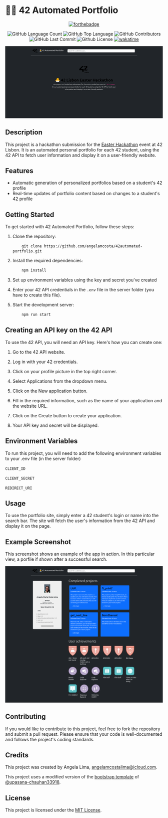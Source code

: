 # 🧑‍🚀 42 Automated Portfolio

<div align=center>
  
  [![forthebadge](https://forthebadge.com/images/badges/built-by-codebabes.svg)](https://forthebadge.com)

  <img alt="GitHub Language Count" src="https://img.shields.io/github/languages/count/angelamcosta/42automated-portfolio" /> <img alt="GitHub Top Language" src="https://img.shields.io/github/languages/top/angelamcosta/42automated-portfolio" /> <img alt="GitHub Contributors" src="https://img.shields.io/github/contributors/angelamcosta/42automated-portfolio" /> <img alt="GitHub Last Commit" src="https://img.shields.io/github/last-commit/angelamcosta/42automated-portfolio" /> <img alt="Github License" src="https://img.shields.io/github/license/angelamcosta/42automated-portfolio" /> <a href="https://wakatime.com/badge/user/0c29d5b3-c30b-4e1a-ad07-2da3bd4f7e05/project/838a8dca-4670-4b62-8af7-6c3f9e085c03"><img src="https://wakatime.com/badge/user/0c29d5b3-c30b-4e1a-ad07-2da3bd4f7e05/project/838a8dca-4670-4b62-8af7-6c3f9e085c03.svg" alt="wakatime"></a>

  ![index Screenshot](https://raw.githubusercontent.com/angelamcosta/42automated-portfolio/main/files/index.png)
</div>

## Description

This project is a hackathon submission for the [Easter Hackathon](https://raw.githubusercontent.com/angelamcosta/42automated-portfolio/main/files/Easter_Hackathon_-_Instructions.pdf) event at 42 Lisbon. It is an automated personal portfolio for each 42 student, using the 42 API to fetch user information and display it on a user-friendly website.

## Features

- Automatic generation of personalized portfolios based on a student's 42 profile
- Real-time updates of portfolio content based on changes to a student's 42 profile

## Getting Started

To get started with 42 Automated Portfolio, follow these steps:

1. Clone the repository:

	```
		git clone https://github.com/angelamcosta/42automated-portfolio.git
	```

2. Install the required dependencies:


	```javascript
		npm install
	```

3. Set up environment variables using the key and secret you've created

4. Enter your 42 API credentials in the `.env` file in the server folder (you have to create this file).

5. Start the development server:

	```javascript
		npm run start
	```

## Creating an API key on the 42 API

To use the 42 API, you will need an API key. Here's how you can create one:

1. Go to the 42 API website.

2. Log in with your 42 credentials.

3. Click on your profile picture in the top right corner.

4. Select Applications from the dropdown menu.

5. Click on the New application button.

6. Fill in the required information, such as the name of your application and the website URL.

8. Click on the Create button to create your application.

9. Your API key and secret will be displayed.

## Environment Variables

To run this project, you will need to add the following environment variables to your .env file (in the server folder)

`CLIENT_ID`

`CLIENT_SECRET`

`REDIRECT_URI`

## Usage

To use the portfolio site, simply enter a 42 student's login or name into the search bar. The site will fetch the user's information from the 42 API and display it on the page.

## Example Screenshot

This screenshot shows an example of the app in action. In this particular view, a porfile if shown after a successful search. 

![Example Screenshot](https://raw.githubusercontent.com/angelamcosta/42automated-portfolio/main/files/screenshot.png)

## Contributing

If you would like to contribute to this project, feel free to fork the repository and submit a pull request. Please ensure that your code is well-documented and follows the project's coding standards.

## Credits

This project was created by Angela Lima, [angelamcostalima@icloud.com](angelamcostalima@icloud.com).

This project uses a modified version of the [bootstrap template](https://bbbootstrap.com/snippets/bootstrap-5-profile-card-animation-74461039) of [@upasana-chauhan33918](https://bbbootstrap.com/users/upasana-chauhan33918).

## License

This project is licensed under the [MIT License](https://github.com/angelamcosta/42automated-portfolio/blob/main/LICENSE).
